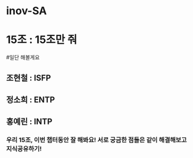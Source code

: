 # inov-SA

# 15조 : 15조만 줘
#일단 해볼게요

## 조현철 : ISFP

## 정소희 : ENTP

## 홍예린 : INTP

### 우리 15조, 이번 챕터동안 잘 해봐요! 서로 궁금한 점들은 같이 해결해보고 지식공유하기!

